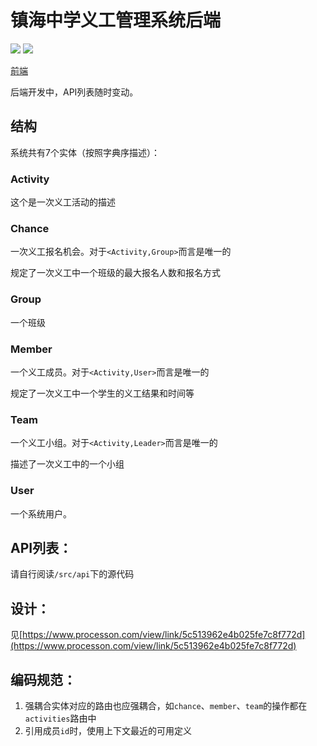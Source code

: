 # 镇海中学义工管理系统后端
![](https://img.shields.io/github/license/ZhangZisu/zvms.svg?style=flat-square)
![](https://img.shields.io/github/tag/ZhangZisu/zvms.svg?style=flat-square)

[前端](https://github.com/ZhangZisu/zvms-frontend)

后端开发中，API列表随时变动。

## 结构

系统共有7个实体（按照字典序描述）：
### Activity
这个是一次义工活动的描述

### Chance
一次义工报名机会。对于`<Activity,Group>`而言是唯一的

规定了一次义工中一个班级的最大报名人数和报名方式

### Group
一个班级

### Member
一个义工成员。对于`<Activity,User>`而言是唯一的

规定了一次义工中一个学生的义工结果和时间等

### Team
一个义工小组。对于`<Activity,Leader>`而言是唯一的

描述了一次义工中的一个小组


### User
一个系统用户。

## API列表：
请自行阅读`/src/api`下的源代码

## 设计：
见[https://www.processon.com/view/link/5c513962e4b025fe7c8f772d](https://www.processon.com/view/link/5c513962e4b025fe7c8f772d)

## 编码规范：
1. 强耦合实体对应的路由也应强耦合，如`chance`、`member`、`team`的操作都在`activities`路由中
2. 引用成员`id`时，使用上下文最近的可用定义
